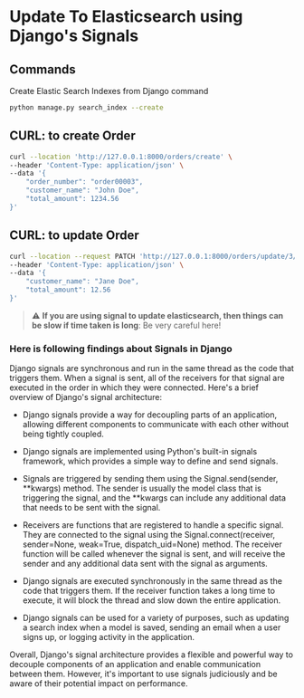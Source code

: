 # Update To Elasticsearch using Django's Signals

## Commands

Create Elastic Search Indexes from Django command
```sh
python manage.py search_index --create
```

## CURL: to create Order

```sh
curl --location 'http://127.0.0.1:8000/orders/create' \
--header 'Content-Type: application/json' \
--data '{
    "order_number": "order00003",
    "customer_name": "John Doe",
    "total_amount": 1234.56
}'
```

## CURL: to update Order

```sh
curl --location --request PATCH 'http://127.0.0.1:8000/orders/update/3/' \
--header 'Content-Type: application/json' \
--data '{
    "customer_name": "Jane Doe",
    "total_amount": 12.56
}'
```


> :warning: **If you are using signal to update elasticsearch, then things can be slow if time taken is long**: Be very careful here!

### Here is following findings about Signals in Django
 
Django signals are synchronous and run in the same thread as the code that triggers them. When a signal is sent, all of the receivers for that signal are executed in the order in which they were connected.
Here's a brief overview of Django's signal architecture:

- Django signals provide a way for decoupling parts of an application, allowing different components to communicate with each other without being tightly coupled.

- Django signals are implemented using Python's built-in signals framework, which provides a simple way to define and send signals.
- Signals are triggered by sending them using the Signal.send(sender, **kwargs) method. The sender is usually the model class that is triggering the signal, and the **kwargs can include any additional data that needs to be sent with the signal.

- Receivers are functions that are registered to handle a specific signal. They are connected to the signal using the Signal.connect(receiver, sender=None, weak=True, dispatch_uid=None) method. The receiver function will be called whenever the signal is sent, and will receive the sender and any additional data sent with the signal as arguments.

- Django signals are executed synchronously in the same thread as the code that triggers them. If the receiver function takes a long time to execute, it will block the thread and slow down the entire application.

- Django signals can be used for a variety of purposes, such as updating a search index when a model is saved, sending an email when a user signs up, or logging activity in the application.

Overall, Django's signal architecture provides a flexible and powerful way to decouple components of an application and enable communication between them. However, it's important to use signals judiciously and be aware of their potential impact on performance.